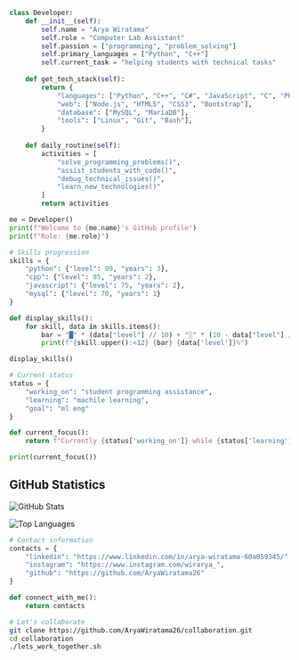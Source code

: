```python
class Developer:
    def __init__(self):
        self.name = "Arya Wiratama"
        self.role = "Computer Lab Assistant"
        self.passion = ["programming", "problem_solving"]
        self.primary_languages = ["Python", "C++"]
        self.current_task = "helping students with technical tasks"
        
    def get_tech_stack(self):
        return {
            "languages": ["Python", "C++", "C#", "JavaScript", "C", "PHP"],
            "web": ["Node.js", "HTML5", "CSS3", "Bootstrap"],
            "database": ["MySQL", "MariaDB"],
            "tools": ["Linux", "Git", "Bash"],
        }
    
    def daily_routine(self):
        activities = [
            "solve_programming_problems()",
            "assist_students_with_code()", 
            "debug_technical_issues()",
            "learn_new_technologies()"
        ]
        return activities

me = Developer()
print(f"Welcome to {me.name}'s GitHub profile")
print(f"Role: {me.role}")
```

```python
# Skills progression
skills = {
    "python": {"level": 90, "years": 3},
    "cpp": {"level": 85, "years": 2},
    "javascript": {"level": 75, "years": 2},
    "mysql": {"level": 70, "years": 1}
}

def display_skills():
    for skill, data in skills.items():
        bar = "█" * (data["level"] // 10) + "░" * (10 - data["level"] // 10)
        print(f"{skill.upper():<12} {bar} {data['level']}%")

display_skills()
```

```python
# Current status
status = {
    "working_on": "student programming assistance",
    "learning": "machile learning",
    "goal": "ml eng"
}

def current_focus():
    return f"Currently {status['working_on']} while {status['learning']}"

print(current_focus())
```

## GitHub Statistics

![GitHub Stats](https://github-readme-stats.vercel.app/api?username=AryaWiratama26&show_icons=true&theme=dark&hide_border=true)

![Top Languages](https://github-readme-stats.vercel.app/api/top-langs/?username=AryaWiratama26&layout=compact&theme=dark&hide_border=true)

```python
# Contact information
contacts = {
    "linkedin": "https://www.linkedin.com/in/arya-wiratama-60a059345/",
    "instagram": "https://www.instagram.com/wirarya_",
    "github": "https://github.com/AryaWiratama26"
}

def connect_with_me():
    return contacts

```

```bash
# Let's collaborate
git clone https://github.com/AryaWiratama26/collaboration.git
cd collaboration
./lets_work_together.sh
```